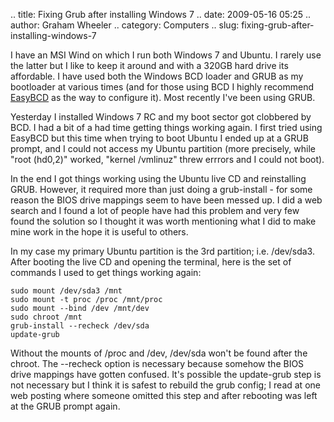 .. title: Fixing Grub after installing Windows 7
.. date: 2009-05-16 05:25
.. author: Graham Wheeler
.. category: Computers
.. slug: fixing-grub-after-installing-windows-7

I have an MSI Wind on which I run both Windows 7 and Ubuntu. I rarely
use the latter but I like to keep it around and with a 320GB hard drive
its affordable. I have used both the Windows BCD loader and GRUB as my
bootloader at various times (and for those using BCD I highly recommend
[EasyBCD](http://neosmart.net/dl.php?id=1) as the way to configure it).
Most recently I've been using GRUB.

Yesterday I installed Windows 7 RC and my boot sector got clobbered by
BCD. I had a bit of a had time getting things working again. I first
tried using EasyBCD but this time when trying to boot Ubuntu I ended up
at a GRUB prompt, and I could not access my Ubuntu partition (more
precisely, while "root (hd0,2)" worked, "kernel /vmlinuz" threw errrors
and I could not boot).

In the end I got things working using the Ubuntu live CD and
reinstalling GRUB. However, it required more than just doing a
grub-install - for some reason the BIOS drive mappings seem to have been
messed up. I did a web search and I found a lot of people have had this
problem and very few found the solution so I thought it was worth
mentioning what I did to make mine work in the hope it is useful to
others.

In my case my primary Ubuntu partition is the 3rd partition; i.e.
/dev/sda3. After booting the live CD and opening the terminal, here is
the set of commands I used to get things working again:

    sudo mount /dev/sda3 /mnt
    sudo mount -t proc /proc /mnt/proc
    sudo mount --bind /dev /mnt/dev
    sudo chroot /mnt
    grub-install --recheck /dev/sda
    update-grub

Without the mounts of /proc and /dev, /dev/sda won't be found after the
chroot. The --recheck option is necessary because somehow the BIOS drive
mappings have gotten confused. It's possible the update-grub step is not
necessary but I think it is safest to rebuild the grub config; I read at
one web posting where someone omitted this step and after rebooting was
left at the GRUB prompt again.
